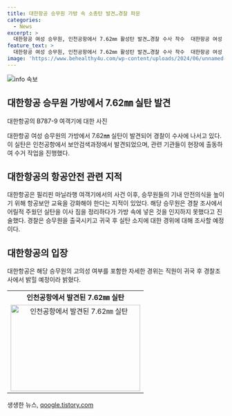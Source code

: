 ```yaml
---
title: 대한항공 승무원 가방 속 소총탄 발견…경찰 파문
categories:
  - News
excerpt: >
  대한항공 여성 승무원, 인천공항에서 7.62㎜ 활성탄 발견…경찰 수사 착수  대한항공 여성 승무원의 휴대수하물 가방에서 인천공항 보안검색 중 7.62㎜ 활성탄 1발이 발견되어 경찰이 수사에 착수했다. 해당 실탄은 소총탄으로, 승무원은 어릴 때 주웠다며 이사 정리 중 가방에 넣었으나 인지하지 못했다고 전했다. 이에 대한항공은 승무원의 출국 후 경찰 조사를 기다리고 있다고 밝혔다. 클릭하여 상세 내용 확인하기.
feature_text: >
  대한항공 여성 승무원, 인천공항에서 7.62㎜ 활성탄 발견…경찰 수사 착수  대한항공 여성 승무원의 휴대수하물 가방에서 인천공항 보안검색 중 7.62㎜ 활성탄 1발이 발견되어 경찰이 수사에 착수했다. 해당 실탄은 소총탄으로, 승무원은 어릴 때 주웠다며 이사 정리 중 가방에 넣었으나 인지하지 못했다고 전했다. 이에 대한항공은 승무원의 출국 후 경찰 조사를 기다리고 있다고 밝혔다. 클릭하여 상세 내용 확인하기.
image: 'https://www.behealthy4u.com/wp-content/uploads/2024/06/unnamed-file.png'
---
```


<p><img src="https://www.behealthy4u.com/wp-content/uploads/2024/06/unnamed-file.png" alt="info 속보" /></p>

<h2 data-ke-size="size26">대한항공 승무원 가방에서 7.62㎜ 실탄 발견</h2>

<p data-ke-size="size16">대한항공의 B787-9 여객기에 대한 사진</p>

<p data-ke-size="size16">대한항공 여성 승무원의 가방에서 7.62㎜ 실탄이 발견되어 경찰이 수사에 나서고 있다. 이 실탄은 인천공항에서 보안검색과정에서 발견되었으며, 관련 기관들이 현장에 출동하여 수거 작업을 진행했다.</p>

<h2 data-ke-size="size26">대한항공의 항공안전 관련 지적</h2>

<p data-ke-size="size16">대한항공은 필리핀 마닐라행 여객기에서의 사건 이후, 승무원들의 기내 안전의식을 높이기 위해 항공보안 교육을 강화해야 한다는 지적이 있었다. 해당 승무원은 경찰 조사에서 어릴적 주웠던 실탄을 이사 짐을 정리하다가 가방 속에 넣은 것을 인지하지 못했다고 진술했다. 경찰은 승무원을 출국시키고 귀국 후 실탄 소지에 대한 경위에 대해 조사할 예정이다.</p>

<h2 data-ke-size="size26">대한항공의 입장</h2>

<p data-ke-size="size16">대한항공은 해당 승무원의 고의성 여부를 포함한 자세한 경위는 직원이 귀국 후 경찰조사에서 밝힐 예정이라 밝혔다.</p>

<table>
    <tr>
        <td style="text-align: center; height: 17px;"><b>인천공항에서 발견된 7.62㎜ 실탄</b></td>
    </tr>
    <tr>
        <td style="text-align: center; height: 17px;"><img src="https://www.example.com/image.jpg" alt="인천공항에서 발견된 7.62㎜ 실탄" width="300" height="200" /></td>
    </tr>
</table>
생생한 뉴스, <a href="https://qoogle.tistory.com" rel="dofollow">qoogle.tistory.com</a>


